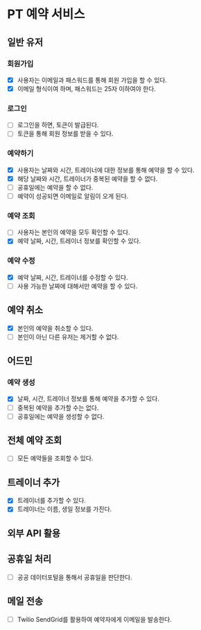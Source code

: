 # PT 예약 서비스

## 일반 유저

### 회원가입

- [x] 사용자는 이메일과 패스워드를 통해 회원 가입을 할 수 있다.
- [x] 이메일 형식이여 하며, 패스워드는 25자 이하여야 한다.

### 로그인

- [ ] 로그인을 하면, 토큰이 발급된다.
- [ ] 토큰을 통해 회원 정보를 받을 수 있다.

### 예약하기

- [x] 사용자는 날짜와 시간, 트레이너에 대한 정보를 통해 예약을 할 수 있다.
- [x] 해당 날짜와 시간, 트레이너가 중복된 예약을 할 수 없다.
- [ ] 공휴일에는 예약을 할 수 없다.
- [ ] 예약이 성공되면 이메일로 알림이 오게 된다.

### 예약 조회

- [ ] 사용자는 본인의 예약을 모두 확인할 수 있다.
- [x] 예약 날짜, 시간, 트레이너 정보를 확인할 수 있다.

### 예약 수정

- [x] 예약 날짜, 시간, 트레이너를 수정할 수 있다.
- [ ] 사용 가능한 날짜에 대해서만 예약을 할 수 있다.

## 예약 취소

- [x] 본인의 예약을 취소할 수 있다.
- [ ] 본인이 아닌 다른 유저는 제거할 수 없다.

## 어드민

### 예약 생성

- [x] 날짜, 시간, 트레이너 정보를 통해 예약을 추가할 수 있다.
- [ ] 중복된 예약을 추가할 수는 없다.
- [ ] 공휴일에는 예약을 생성할 수 없다.

## 전체 예약 조회

- [ ] 모든 예약들을 조회할 수 있다.

## 트레이너 추가

- [x] 트레이너를 추가할 수 있다.
- [x] 트레이너는 이름, 생일 정보를 가진다.

## 외부 API 활용

## 공휴일 처리

- [ ]  공공 데이터포털을 통해서 공휴일을 판단한다.

## 메일 전송

- [ ] Twilio SendGrid를 활용하여 예약자에게 이메일을 발송한다. 